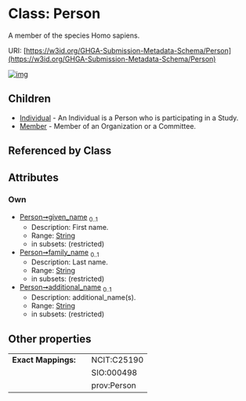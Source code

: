 
# Class: Person


A member of the species Homo sapiens.

URI: [https://w3id.org/GHGA-Submission-Metadata-Schema/Person](https://w3id.org/GHGA-Submission-Metadata-Schema/Person)


[![img](https://yuml.me/diagram/nofunky;dir:TB/class/[Person&#124;given_name:string%20%3F;family_name:string%20%3F;additional_name:string%20%3F]^-[Member],[Person]^-[Individual],[Member],[Individual])](https://yuml.me/diagram/nofunky;dir:TB/class/[Person&#124;given_name:string%20%3F;family_name:string%20%3F;additional_name:string%20%3F]^-[Member],[Person]^-[Individual],[Member],[Individual])

## Children

 * [Individual](Individual.md) - An Individual is a Person who is participating in a Study.
 * [Member](Member.md) - Member of an Organization or a Committee.

## Referenced by Class


## Attributes


### Own

 * [Person➞given_name](Person_given_name.md)  <sub>0..1</sub>
     * Description: First name.
     * Range: [String](types/String.md)
     * in subsets: (restricted)
 * [Person➞family_name](Person_family_name.md)  <sub>0..1</sub>
     * Description: Last name.
     * Range: [String](types/String.md)
     * in subsets: (restricted)
 * [Person➞additional_name](Person_additional_name.md)  <sub>0..1</sub>
     * Description: additional_name(s).
     * Range: [String](types/String.md)
     * in subsets: (restricted)

## Other properties

|  |  |  |
| --- | --- | --- |
| **Exact Mappings:** | | NCIT:C25190 |
|  | | SIO:000498 |
|  | | prov:Person |

